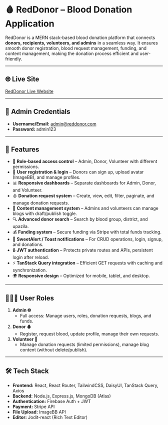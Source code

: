 # 🩸 RedDonor – Blood Donation Application

RedDonor is a MERN stack-based blood donation platform that connects **donors, recipients, volunteers, and admins** in a seamless way. It ensures smooth donor registration, blood request management, funding, and content management, making the donation process efficient and user-friendly.  

---

## 🌐 Live Site
[RedDonor Live Website](https://your-live-site-url.com)

---

## 👤 Admin Credentials
- **Username/Email:** admin@reddonor.com  
- **Password:** admin123  

---

## 🚀 Features
- 🔐 **Role-based access control** – Admin, Donor, Volunteer with different permissions.  
- 📝 **User registration & login** – Donors can sign up, upload avatar (ImageBB), and manage profiles.  
- 📊 **Responsive dashboards** – Separate dashboards for Admin, Donor, and Volunteer.  
- 🩸 **Donation request system** – Create, view, edit, filter, paginate, and manage donation requests.  
- 📑 **Content management system** – Admins and volunteers can manage blogs with draft/publish toggle.  
- 🔍 **Advanced donor search** – Search by blood group, district, and upazila.  
- 💰 **Funding system** – Secure funding via Stripe with total funds tracking.  
- 🔔 **SweetAlert / Toast notifications** – For CRUD operations, login, signup, and donations.  
- 🔒 **JWT authentication** – Protects private routes and APIs, persistent login after reload.  
- ⚡ **TanStack Query integration** – Efficient GET requests with caching and synchronization.  
- 🌍 **Responsive design** – Optimized for mobile, tablet, and desktop.  

---

## 🧑‍🤝‍🧑 User Roles
1. **Admin 🌐**
   - Full access: Manage users, roles, donation requests, blogs, and funds.  
2. **Donor 🩸**
   - Register, request blood, update profile, manage their own requests.  
3. **Volunteer 🤝**
   - Manage donation requests (limited permissions), manage blog content (without delete/publish).  

---

## 🛠️ Tech Stack
- **Frontend:** React, React Router, TailwindCSS, DaisyUI, TanStack Query, Axios  
- **Backend:** Node.js, Express.js, MongoDB (Atlas)  
- **Authentication:** Firebase Auth + JWT  
- **Payment:** Stripe API  
- **File Upload:** ImageBB API  
- **Editor:** Jodit-react (Rich Text Editor)  
